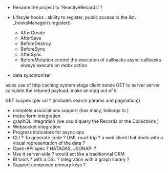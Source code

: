 * Rename the project to 'ReactiveRecords' ? 
* Lifecyle hooks : ability to register, public access to the list. _hooksManager().register()
    * AfterCreate
    * AfterSave
    * BeforeDestroy
    * BeforeSync
    * AfterSync
    * BeforeMutation
control the execution of callbacks
async callbacks
always execute on mobx action

* data synchronizer 

axios
use of http caching system
etags
client sends GET to server
server calculate the retuned payload, make an etag out of it

GET scopes (per url ? (includes search params and pagination))

* complete associations support (has many, belongs to )
* mobx-form integration
* graphQL integration (we could query the Records or the Collections )
* Websocket integration
* Progress indicators for async ops
* CLI ? To generate code ? UML roud-trip ? a web client that deals with a visual representation of the data ?
* Open-API spec ? HATAOAS, JSONAPI ?
* Use it server-side ? would act like a traditionnal ORM
* BI tools ? with a DSL ? integration with a graph library ?
* Support composed primary keys ?
